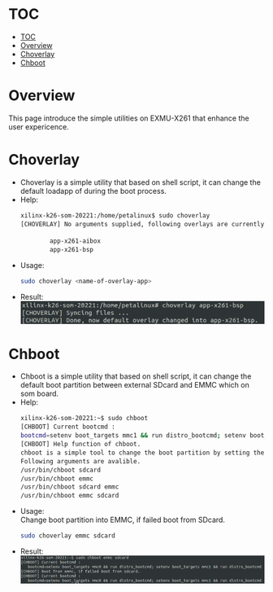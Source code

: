 <!--
 Copyright (c) 2023 innodisk Crop.
 
 This software is released under the MIT License.
 https://opensource.org/licenses/MIT
-->

# TOC
- [TOC](#toc)
- [Overview](#overview)
- [Choverlay](#choverlay)
- [Chboot](#chboot)

# Overview
This page introduce the simple utilities on EXMU-X261 that enhance the user expericence. 


# Choverlay
- Choverlay is a simple utility that based on shell script, it can change the default loadapp of during the boot process.
- Help:
    ```bash
    xilinx-k26-som-20221:/home/petalinux$ sudo choverlay 
    [CHOVERLAY] No arguments supplied, following overlays are currently avalible.

            app-x261-aibox
            app-x261-bsp
    ```
- Usage:
    ```bash
    sudo choverlay <name-of-overlay-app>
    ```
- Result:
![choverlay](fig/choverlay.png)
# Chboot
- Chboot is a simple utility that based on shell script, it can change the default boot partition between external SDcard and EMMC which on som board.
- Help:
    ```bash
    xilinx-k26-som-20221:~$ sudo chboot                              
    [CHBOOT] Current bootcmd :
    bootcmd=setenv boot_targets mmc1 && run distro_bootcmd; setenv boot_targets mmc0 && run distro_bootcmd
    [CHBOOT] Help function of chboot.
    chboot is a simple tool to change the boot partition by setting the u-boot varible.
    Following arguments are avalible.
    /usr/bin/chboot sdcard
    /usr/bin/chboot emmc
    /usr/bin/chboot sdcard emmc
    /usr/bin/chboot emmc sdcard
    ```
- Usage:  
    Change boot partition into EMMC, if failed boot from SDcard.
    ```bash
    sudo choverlay emmc sdcard
    ```
- Result:
![chboot](fig/chboot.png)

